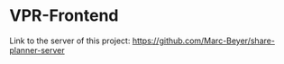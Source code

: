 # VPR-Frontend

Link to the server of this project: https://github.com/Marc-Beyer/share-planner-server

